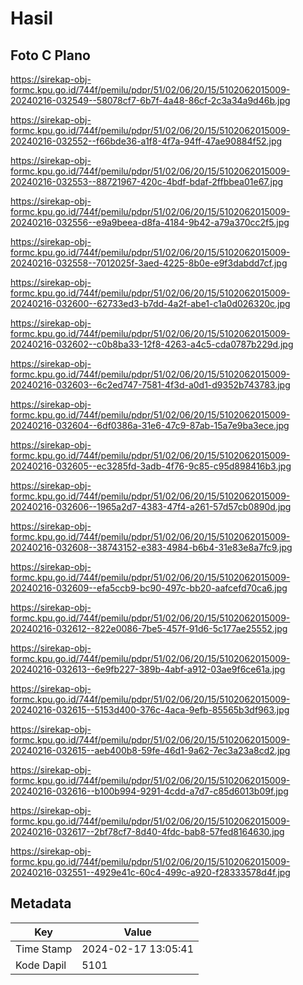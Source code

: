 # Hasil

## Foto C Plano

https://sirekap-obj-formc.kpu.go.id/744f/pemilu/pdpr/51/02/06/20/15/5102062015009-20240216-032549--58078cf7-6b7f-4a48-86cf-2c3a34a9d46b.jpg

https://sirekap-obj-formc.kpu.go.id/744f/pemilu/pdpr/51/02/06/20/15/5102062015009-20240216-032552--f66bde36-a1f8-4f7a-94ff-47ae90884f52.jpg

https://sirekap-obj-formc.kpu.go.id/744f/pemilu/pdpr/51/02/06/20/15/5102062015009-20240216-032553--88721967-420c-4bdf-bdaf-2ffbbea01e67.jpg

https://sirekap-obj-formc.kpu.go.id/744f/pemilu/pdpr/51/02/06/20/15/5102062015009-20240216-032556--e9a9beea-d8fa-4184-9b42-a79a370cc2f5.jpg

https://sirekap-obj-formc.kpu.go.id/744f/pemilu/pdpr/51/02/06/20/15/5102062015009-20240216-032558--7012025f-3aed-4225-8b0e-e9f3dabdd7cf.jpg

https://sirekap-obj-formc.kpu.go.id/744f/pemilu/pdpr/51/02/06/20/15/5102062015009-20240216-032600--62733ed3-b7dd-4a2f-abe1-c1a0d026320c.jpg

https://sirekap-obj-formc.kpu.go.id/744f/pemilu/pdpr/51/02/06/20/15/5102062015009-20240216-032602--c0b8ba33-12f8-4263-a4c5-cda0787b229d.jpg

https://sirekap-obj-formc.kpu.go.id/744f/pemilu/pdpr/51/02/06/20/15/5102062015009-20240216-032603--6c2ed747-7581-4f3d-a0d1-d9352b743783.jpg

https://sirekap-obj-formc.kpu.go.id/744f/pemilu/pdpr/51/02/06/20/15/5102062015009-20240216-032604--6df0386a-31e6-47c9-87ab-15a7e9ba3ece.jpg

https://sirekap-obj-formc.kpu.go.id/744f/pemilu/pdpr/51/02/06/20/15/5102062015009-20240216-032605--ec3285fd-3adb-4f76-9c85-c95d898416b3.jpg

https://sirekap-obj-formc.kpu.go.id/744f/pemilu/pdpr/51/02/06/20/15/5102062015009-20240216-032606--1965a2d7-4383-47f4-a261-57d57cb0890d.jpg

https://sirekap-obj-formc.kpu.go.id/744f/pemilu/pdpr/51/02/06/20/15/5102062015009-20240216-032608--38743152-e383-4984-b6b4-31e83e8a7fc9.jpg

https://sirekap-obj-formc.kpu.go.id/744f/pemilu/pdpr/51/02/06/20/15/5102062015009-20240216-032609--efa5ccb9-bc90-497c-bb20-aafcefd70ca6.jpg

https://sirekap-obj-formc.kpu.go.id/744f/pemilu/pdpr/51/02/06/20/15/5102062015009-20240216-032612--822e0086-7be5-457f-91d6-5c177ae25552.jpg

https://sirekap-obj-formc.kpu.go.id/744f/pemilu/pdpr/51/02/06/20/15/5102062015009-20240216-032613--6e9fb227-389b-4abf-a912-03ae9f6ce61a.jpg

https://sirekap-obj-formc.kpu.go.id/744f/pemilu/pdpr/51/02/06/20/15/5102062015009-20240216-032615--5153d400-376c-4aca-9efb-85565b3df963.jpg

https://sirekap-obj-formc.kpu.go.id/744f/pemilu/pdpr/51/02/06/20/15/5102062015009-20240216-032615--aeb400b8-59fe-46d1-9a62-7ec3a23a8cd2.jpg

https://sirekap-obj-formc.kpu.go.id/744f/pemilu/pdpr/51/02/06/20/15/5102062015009-20240216-032616--b100b994-9291-4cdd-a7d7-c85d6013b09f.jpg

https://sirekap-obj-formc.kpu.go.id/744f/pemilu/pdpr/51/02/06/20/15/5102062015009-20240216-032617--2bf78cf7-8d40-4fdc-bab8-57fed8164630.jpg

https://sirekap-obj-formc.kpu.go.id/744f/pemilu/pdpr/51/02/06/20/15/5102062015009-20240216-032551--4929e41c-60c4-499c-a920-f28333578d4f.jpg


## Metadata

| Key        | Value               |
| ---------- | ------------------- |
| Time Stamp | 2024-02-17 13:05:41 |
| Kode Dapil | 5101                |



